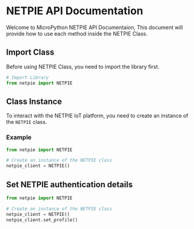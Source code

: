 # NETPIE API Documentation

Welcome to MicroPython NETPIE API Documentaion, This document will provide how to use each method inside the NETPIE Class.

## Import Class
Before using NETPIE Class, you need to import the library first.

```python
# Import Library
from netpie import NETPIE
```

## Class Instance

To interact with the NETPIE IoT platform, you need to create an instance of the `NETPIE` class.

### Example

```python
from netpie import NETPIE

# Create an instance of the NETPIE class
netpie_client = NETPIE()
```

## Set NETPIE authentication details

```python
from netpie import NETPIE

# Create an instance of the NETPIE class
netpie_client = NETPIE()
netpie_client.set_profile()
```
